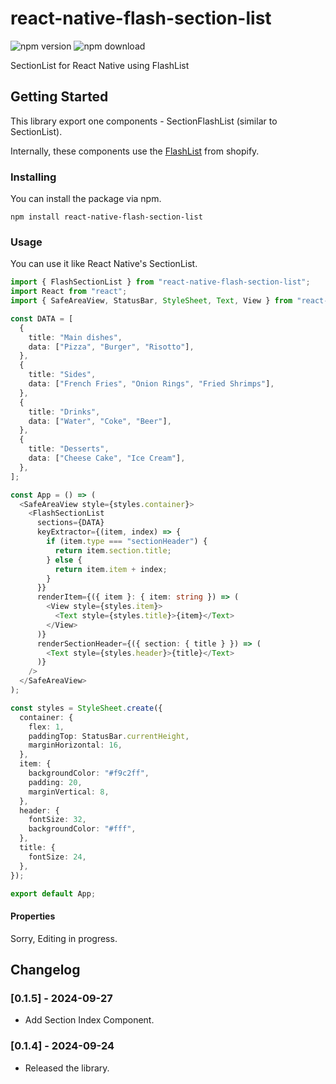 # react-native-flash-section-list

![npm version](https://img.shields.io/npm/v/react-native-flash-section-list.svg?colorB=brightgreen&style=flat-square)
![npm download](https://img.shields.io/npm/dt/react-native-flash-section-list.svg?style=flat-square)

SectionList for React Native using FlashList

## Getting Started

This library export one components - SectionFlashList (similar to SectionList).

Internally, these components use the [FlashList](https://shopify.github.io/flash-list/) from shopify.

### Installing

You can install the package via npm.

```
npm install react-native-flash-section-list
```

### Usage

You can use it like React Native's SectionList.

```ts
import { FlashSectionList } from "react-native-flash-section-list";
import React from "react";
import { SafeAreaView, StatusBar, StyleSheet, Text, View } from "react-native";

const DATA = [
  {
    title: "Main dishes",
    data: ["Pizza", "Burger", "Risotto"],
  },
  {
    title: "Sides",
    data: ["French Fries", "Onion Rings", "Fried Shrimps"],
  },
  {
    title: "Drinks",
    data: ["Water", "Coke", "Beer"],
  },
  {
    title: "Desserts",
    data: ["Cheese Cake", "Ice Cream"],
  },
];

const App = () => (
  <SafeAreaView style={styles.container}>
    <FlashSectionList
      sections={DATA}
      keyExtractor={(item, index) => {
        if (item.type === "sectionHeader") {
          return item.section.title;
        } else {
          return item.item + index;
        }
      }}
      renderItem={({ item }: { item: string }) => (
        <View style={styles.item}>
          <Text style={styles.title}>{item}</Text>
        </View>
      )}
      renderSectionHeader={({ section: { title } }) => (
        <Text style={styles.header}>{title}</Text>
      )}
    />
  </SafeAreaView>
);

const styles = StyleSheet.create({
  container: {
    flex: 1,
    paddingTop: StatusBar.currentHeight,
    marginHorizontal: 16,
  },
  item: {
    backgroundColor: "#f9c2ff",
    padding: 20,
    marginVertical: 8,
  },
  header: {
    fontSize: 32,
    backgroundColor: "#fff",
  },
  title: {
    fontSize: 24,
  },
});

export default App;
```

#### Properties

Sorry, Editing in progress.

<!-- ## License

This project is licensed under the MIT License - see the [LICENSE.md](LICENSE.md) file for details.-->

## Changelog

### [0.1.5] - 2024-09-27

- Add Section Index Component.

### [0.1.4] - 2024-09-24

- Released the library.
